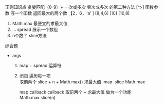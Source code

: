 正则知识点
贪婪匹配（0-9）+
一次或多次
零次或多次
的第二种方法
[^>]
函数参数
写一个函数 返回最大的两个数
【2，6，'a' ] [8,4,6] [10]
[10,8]
1. Math.max 最便宜的求最大值
2. ... spread 展示一个数组
3. n个数？ slice方法

综合题 
- args 
    1. map + spread 运算符
    2. 闭包 
       遍历每一项   
       取前两个 slice + n + Math.max() 
       求最大值 
       .map 
        .slice 
        Math.max
       
       map callback
       callback 取前两个 + 求最大值 做为一个功能
       Math.max.slice(n)